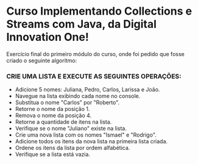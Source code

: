 # Curso Implementando Collections e Streams com Java, da Digital Innovation One!

Exercício final do primeiro módulo do curso, onde foi pedido que fosse criado o seguinte algoritmo:


### CRIE UMA LISTA E EXECUTE AS SEGUINTES OPERAÇÕES:

 - Adicione 5 nomes: Juliana, Pedro, Carlos, Larissa e João.
 - Navegue na lista exibindo cada nome no console.
 - Substitua o nome "Carlos" por "Roberto".
 - Retorne o nome da posição 1.
 - Remova o nome da posição 4.
 - Retorne a quantidade de itens na lista.
 - Verifique se o nome "Juliano" existe na lista.
 - Crie uma nova lista com os nomes "Ismael" e "Rodrigo".
 - Adicione todos os itens da nova lista na primeira lista criada.
 - Ordene os itens da lista por ordem alfabética.
 - Verifique se a lista está vazia.
